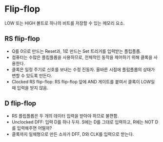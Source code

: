 # Flip-flop

LOW 또는 HIGH 볼트로 하나의 비트를 저장할 수 있는 메모리 요소.

## RS flip-flop

- Q를 0으로 만드는 Reset과, 1로 만드는 Set 트리거를 입력받는 플립플롭.
- 컴퓨터는 수많은 플립플롭을 사용하므로, 전체적인 동작을 제어하기 위해 클록을 사용한다.
- 클록은 일정 주기로 신호를 보내는 수정 진동자. 올바른 시점에 플립플롭의 상태가 변할 수 있도록 만든다.
- Clocked RS flip-flop: RS flip-flop 앞에 AND 게이트를 붙여서 클록이 LOW일 때 입력을 받지 않음.

## D flip-flop

- RS 플립플롭은 두 개의 데이터 입력을 받아야 하므로 불편함.
- Unclocked DFF: 입력 D를 하나 두자. S에는 D를 그대로 입력하고, R에는 NOT D를 입력해주면 어떨까?
- 클록까지 일체형으로 만든 소자가 DFF, D와 CLK를 입력으로 받는다.
